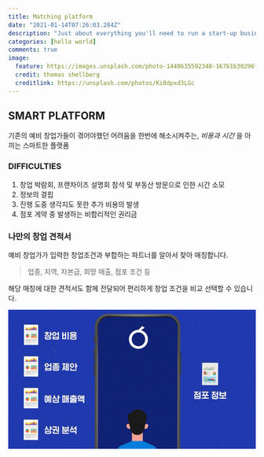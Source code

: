 ```yaml
---
title: Matching platform
date: "2021-01-14T07:26:03.284Z"
description: "Just about everything you'll need to run a start-up business"
categories: [hello world]
comments: true
image:
  feature: https://images.unsplash.com/photo-1440635592348-167b1b30296f?crop=entropy&dpr=2&fit=crop&fm=jpg&h=475&ixjsv=2.1.0&ixlib=rb-0.3.5&q=50&w=1250
  credit: thomas shellberg
  creditlink: https://unsplash.com/photos/Ki0dpxd3LGc
---
```


## SMART PLATFORM

기존의 예비 창업가들이 겪어야했던 어려움을 한번에 해소시켜주는, _비용과 시간_ 을 아끼는 스마트한 플랫폼

### DIFFICULTIES
1. 창업 박람회, 프랜차이즈 설명회 참석 및 부동산 방문으로 인한 시간 소모
2. 정보의 결핍
3. 진행 도중 생각지도 못한 추가 비용의 발생
4. 점포 게약 중 발생하는 비합리적인 권리금


### 나만의 창업 견적서

예비 창업가가 입력한 창업조건과 부합하는 파트너를 알아서 찾아 매칭합니다.
> 업종, 지역, 자본금, 희망 매출, 점포 조건 등

해당 매칭에 대한 견적서도 함께 전달되어 편리하게 창업 조건을 비교 선택할 수 있습니다.

![matchingPlatform](matchingPlatform.png)
